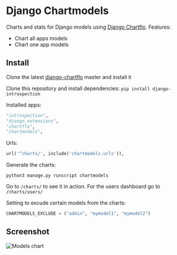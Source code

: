 # Django Chartmodels

Charts and stats for Django models using [Django Chartflo](https://github.com/synw/django-chartflo). Features:

- Chart all apps models
- Chart one app models

## Install

Clone the latest [django-chartflo](https://github.com/synw/django-chartflo) master and install it

Clone this repository and install dependencies: `pip install django-introspection`

Installed apps:


   ```python
   "introspection",
   "django_extensions",
   "chartflo",
   "chartmodels",
   ```
  
Urls:

   ```python
   url('^charts/', include('chartmodels.urls')),
   ```

Generate the charts:

   ```
   python3 manage.py runscript chartmodels
   ```

Go to ``/charts/`` to see it in action. For the users dashboard go to `/charts/users/`

Setting to excude certain models from the charts:

   ```python
   CHARTMODELS_EXCLUDE = ("admin", "mymodel1", "mymodel2")
   ```

## Screenshot

![Models chart](https://raw.github.com/synw/django-chartmodels/master/docs/img/chartall.png)